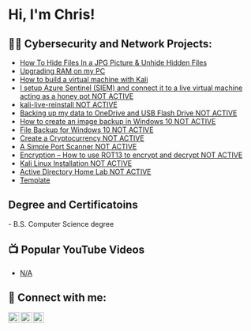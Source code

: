<h1>Hi, I'm Chris! </h1>

<h2>👨‍💻 Cybersecurity and Network Projects:</h2>

  - [How To Hide Files In a JPG Picture & Unhide Hidden Files](https://github.com/cg852007/How-To-Hide-Files-In-A-JPEG)
  - [Upgrading RAM on my PC](https://github.com/cg852007/Upgrading-RAM-on-my-PC)
  - [How to build a virtual machine with Kali](https://github.com/cg852007/LABURL)
  - [I setup Azure Sentinel (SIEM) and connect it to a live virtual machine acting as a honey pot NOT ACTIVE](https://github.com/cg852007/LABURL)
  - [kali-live-reinstall NOT ACTIVE](https://github.com/cg852007/LABURL)
  - [Backing up my data to OneDrive and USB Flash Drive NOT ACTIVE](https://github.com/cg852007/LABURL)
  - [How to create an image backup in Windows 10 NOT ACTIVE](https://github.com/cg852007/LABURL)
  - [File Backup for Windows 10 NOT ACTIVE](https://github.com/cg852007/LABURL)
  - [Create a Cryptocurrency NOT ACTIVE](https://github.com/cg852007/LABURL)
  - [A Simple Port Scanner NOT ACTIVE](https://github.com/cg852007/LABURL)
  - [Encryption – How to use ROT13 to encrypt and decrypt NOT ACTIVE](https://github.com/cg852007/LABURL)
  - [Kali Linux Installation NOT ACTIVE](https://github.com/cg852007/LABURL)
  - [Active Directory Home Lab NOT ACTIVE](https://github.com/cg852007/LABURL)
  - [Template](https://github.com/cg852007/LABURL)

<h2>Degree and Certificatoins</h2>
- B.S. Computer Science degree


<h2>📺 Popular YouTube Videos</h2>

- [N/A](https://www.youtube.com/)


<h2> 🤳 Connect with me:</h2>

[<img align="left" alt="cg852007 | YouTube" width="22px" src="https://cdn.jsdelivr.net/npm/simple-icons@v3/icons/youtube.svg" />][youtube]
[<img align="left" alt="cg852007 | Twitter" width="22px" src="https://cdn.jsdelivr.net/npm/simple-icons@v3/icons/twitter.svg" />][twitter]
[<img align="left" alt="cg852007 | LinkedIn" width="22px" src="https://cdn.jsdelivr.net/npm/simple-icons@v3/icons/linkedin.svg" />][linkedin]

[twitter]: https://twitter.com/Chris92469094
[youtube]: https://www.youtube.com/channel/UCpXLj2y37AwPs6BIt9yTtuA
[linkedin]: https://linkedin.com/in/gray-christopher

<!--
**cg852007/cg852007** is a ✨ _special_ ✨ repository because its `README.md` (this file) appears on your GitHub profile.

Here are some ideas to get you started:

- 🔭 I’m currently working on ...
- 🌱 I’m currently learning ...
- 👯 I’m looking to collaborate on ...
- 🤔 I’m looking for help with ...
- 💬 Ask me about ...
- 📫 How to reach me: ...
- 😄 Pronouns: ...
- ⚡ Fun fact: ...
-->
